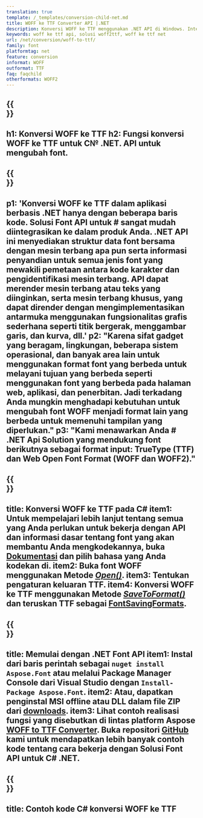 ```yaml
---
translation: true
template: /_templates/conversion-child-net.md
title: WOFF ke TTF Converter API |.NET
description: Konversi WOFF ke TTF menggunakan .NET API di Windows. Integrasikan fungsi konversi font WOFF ke TTF asli ini ke dalam solusi Anda sendiri.
keywords: woff ke ttf api, solusi woff2ttf, woff ke ttf net
url: /net/conversion/woff-to-ttf/
family: font
platformtag: net
feature: conversion
informat: WOFF
outformat: TTF
faq: faqchild
otherformats: WOFF2
---
```


{{<section banner>}}
---
h1: Konversi WOFF ke TTF
h2: Fungsi konversi WOFF ke TTF untuk C№ .NET. API untuk mengubah font.
---

{{<section overview>}}
---
p1: 'Konversi WOFF ke TTF dalam aplikasi berbasis .NET hanya dengan beberapa baris kode. Solusi Font API untuk # sangat mudah diintegrasikan ke dalam produk Anda. .NET API ini menyediakan struktur data font bersama dengan mesin terbang apa pun serta informasi penyandian untuk semua jenis font yang mewakili pemetaan antara kode karakter dan pengidentifikasi mesin terbang. API dapat merender mesin terbang atau teks yang diinginkan, serta mesin terbang khusus, yang dapat dirender dengan mengimplementasikan antarmuka menggunakan fungsionalitas grafis sederhana seperti titik bergerak, menggambar garis, dan kurva, dll.'
p2: "Karena sifat gadget yang beragam, lingkungan, beberapa sistem operasional, dan banyak area lain untuk menggunakan format font yang berbeda untuk melayani tujuan yang berbeda seperti menggunakan font yang berbeda pada halaman web, aplikasi, dan penerbitan. Jadi terkadang Anda mungkin menghadapi kebutuhan untuk mengubah font WOFF menjadi format lain yang berbeda untuk memenuhi tampilan yang diperlukan."
p3: "Kami menawarkan Anda # .NET Api Solution yang mendukung font berikutnya sebagai format input: TrueType (TTF) dan Web Open Font Format (WOFF dan WOFF2)."
---

{{<section feature1>}}
---
title: Konversi WOFF ke TTF pada C#
item1: Untuk mempelajari lebih lanjut tentang semua yang Anda perlukan untuk bekerja dengan API dan informasi dasar tentang font yang akan membantu Anda mengkodekannya, buka [Dokumentasi](https://docs.aspose.com/font/) dan pilih bahasa yang Anda kodekan di.
item2: Buka font WOFF menggunakan Metode [*Open()*](https://reference.aspose.com/font/net/aspose.font/font/open/).
item3: Tentukan pengaturan keluaran TTF.
item4: Konversi WOFF ke TTF menggunakan Metode [*SaveToFormat()*](https://reference.aspose.com/font/net/aspose.font/font/savetoformat/) dan teruskan TTF sebagai [FontSavingFormats](https://reference.aspose.com/font/net/aspose.font/fontsavingformats/).
---

{{<section feature2>}}
---
title: Memulai dengan .NET Font API
item1: Instal dari baris perintah sebagai ```nuget install Aspose.Font``` atau melalui Package Manager Console dari Visual Studio dengan ```Install-Package Aspose.Font```.
item2: Atau, dapatkan penginstal MSI offline atau DLL dalam file ZIP dari [downloads](https://releases.aspose.com/font/net/).
item3: Lihat contoh realisasi fungsi yang disebutkan di lintas platform Aspose [WOFF to TTF Converter](https://products.aspose.app/font/conversion/woff-to-ttf). Buka repositori [GitHub](https://github.com/aspose-font/Aspose.Font-Documentation/tree/master/net-examples) kami untuk mendapatkan lebih banyak contoh kode tentang cara bekerja dengan Solusi Font API untuk C# .NET.
---

{{<section codeexample>}}
---
title: Contoh kode C# konversi WOFF ke TTF
---